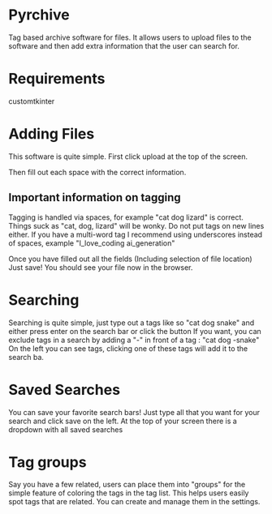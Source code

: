 # Pyrchive
 Tag based archive software for files. It allows users to upload files to the software and then add extra information that the user can search for.

# Requirements
customtkinter

# Adding Files
This software is quite simple. First click upload at the top of the screen.

Then fill out each space with the correct information.

## Important information on tagging
Tagging is handled via spaces, for example "cat dog lizard" is correct. Things suck as "cat, dog, lizard" will be wonky.
Do not put tags on new lines either. If you have a multi-word tag I recommend using underscores instead of spaces, example "I_love_coding ai_generation"

Once you have filled out all the fields (Including selection of file location)
Just save! You should see your file now in the browser.


# Searching
Searching is quite simple, just type out a tags like so "cat dog snake" and either press enter on the search bar or click the button
If you want, you can exclude tags in a search by adding a "-" in front of a tag : "cat dog -snake"
On the left you can see tags, clicking one of these tags will add it to the search ba.

# Saved Searches
You can save your favorite search bars! Just type all that you want for your search and click save on the left.
At the top of your screen there is a dropdown with all saved searches

# Tag groups
Say you have a few related, users can place them into "groups" for the simple feature of coloring the tags in the tag list.
This helps users easily spot tags that are related. You can create and manage them in the settings.
